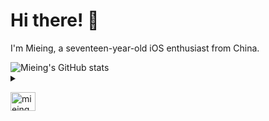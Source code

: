 # Hi there! 👋

I'm Mieing, a seventeen-year-old iOS enthusiast from China.

<img src="https://github-readme-stats.vercel.app/api?username=mieing&show_icons=true&theme=radical" alt="Mieing's GitHub stats">

<details>
<summary>
</summary>
  
* [Shadowrocket](https://github.com/Mieing/Shadowrocket)
  
* [QuantumultX](https://github.com/Mieing/Qure)
</p>
</details>

<p align="left">
<a href="https://twitter.com/mieing001" target="blank"><img align="center" src="https://raw.githubusercontent.com/rahuldkjain/github-profile-readme-generator/master/src/images/icons/Social/twitter.svg" alt="mieing001" height="30" width="40" /></a>
</p>
